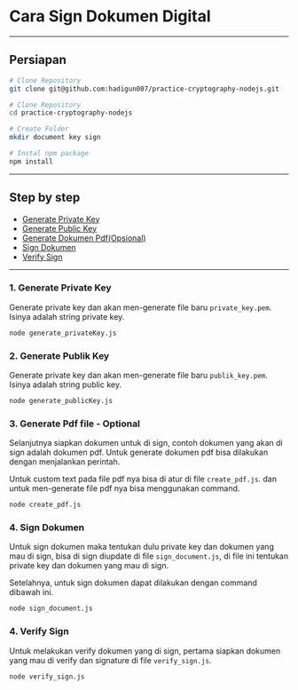 # Cara Sign Dokumen Digital
---

## Persiapan

```sh
# Clone Repository
git clone git@github.com:hadigun007/practice-cryptography-nodejs.git

# Clone Repository
cd practice-cryptography-nodejs

# Create Folder
mkdir document key sign

# Instal npm package
npm install
```
---

## Step by step

- [Generate Private Key](#1-generate-private-key) 
- [Generate Public Key](#2-generate-publik-key) 
- [Generate Dokumen Pdf(Opsional)](#3-generate-pdf-file---optional) 
- [Sign Dokumen](#4-sign-dokumen) 
- [Verify Sign](#4-verify-sign) 

---


### 1. Generate Private Key
Generate private key dan akan men-generate file baru ```private_key.pem```. Isinya adalah string private key.
```sh
node generate_privateKey.js
```

### 2. Generate Publik Key
Generate private key dan akan men-generate file baru ```publik_key.pem```. Isinya adalah string public key.
```sh
node generate_publicKey.js
```

### 3. Generate Pdf file - Optional
Selanjutnya siapkan dokumen untuk di sign, contoh dokumen yang akan di sign adalah dokumen pdf. Untuk generate dokumen pdf bisa dilakukan dengan menjalankan perintah.

Untuk custom text pada file pdf nya bisa di atur di file ```create_pdf.js```. dan untuk men-generate file pdf nya bisa menggunakan command.
```sh
node create_pdf.js 
```

### 4. Sign Dokumen
Untuk sign dokumen maka tentukan dulu private key dan dokumen yang mau di sign, bisa di sign diupdate di file ```sign_document.js```, di file ini tentukan private key dan dokumen yang mau di sign.

Setelahnya, untuk sign dokumen dapat dilakukan dengan command dibawah ini.
```sh
node sign_document.js
```

### 4. Verify Sign
Untuk melakukan verify dokumen yang di sign, pertama siapkan dokumen yang mau di verify dan signature di file ```verify_sign.js```.
```sh
node verify_sign.js
```
